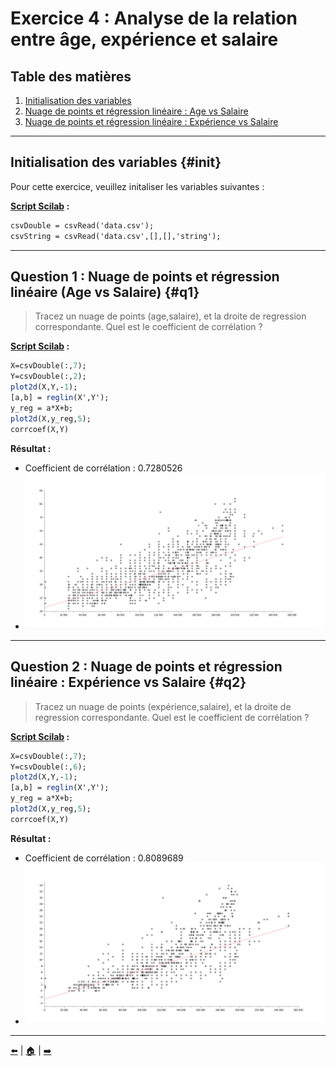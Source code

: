 # Exercice 4 : Analyse de la relation entre âge, expérience et salaire

## Table des matières
1. [Initialisation des variables](#init)
2. [Nuage de points et régression linéaire : Age vs Salaire](#q1)
3. [Nuage de points et régression linéaire : Expérience vs Salaire](#q2)

---

## Initialisation des variables {#init}

Pour cette exercice, veuillez initaliser les variables suivantes :

**[Script Scilab](scripts/init.sce) :**

```scilab
csvDouble = csvRead('data.csv');   
csvString = csvRead('data.csv',[],[],'string');
```

---

## Question 1 : Nuage de points et régression linéaire (Age vs Salaire) {#q1}

> Tracez un nuage de points (age,salaire), et la droite de regression correspondante. Quel est le coefficient de corrélation ?

**[Script Scilab](scripts/q1.sce) :**

```scilab
X=csvDouble(:,7);
Y=csvDouble(:,2);
plot2d(X,Y,-1);
[a,b] = reglin(X',Y');
y_reg = a*X+b;
plot2d(X,y_reg,5);
corrcoef(X,Y)
```

**Résultat :**

- Coefficient de corrélation : 0.7280526
- ![q1](img/q1.png)

---

## Question 2 : Nuage de points et régression linéaire : Expérience vs Salaire {#q2}

> Tracez un nuage de points (expérience,salaire), et la droite de regression correspondante. Quel est le coefficient de corrélation ?

**[Script Scilab](scripts/q2.sce) :**

```scilab
X=csvDouble(:,7);
Y=csvDouble(:,6);
plot2d(X,Y,-1);
[a,b] = reglin(X',Y');
y_reg = a*X+b;
plot2d(X,y_reg,5);
corrcoef(X,Y)
```

**Résultat :**

- Coefficient de corrélation : 0.8089689
- ![q2](img/q2.png)


---

[⬅️](../EXO3/ "Exercice précédent (Exercice 3)") | [🏠](../ "Retour au sommaire") | [➡️](../EXO5/ "Exercice suivant (Exercice 5)")